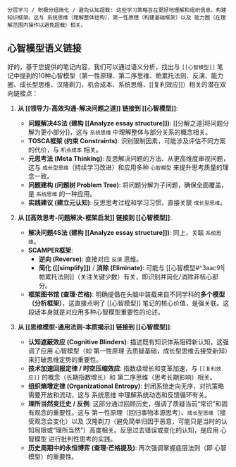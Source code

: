 
```ad-atom
分层学习 / 积极分组简化 / 避免认知超载: 这些学习策略旨在更好地理解和组织信息，构建知识框架。这与 系统思维（理解整体结构）、第一性原理（构建基础框架）以及 能力圈（在理解范围内操作以避免超载）相关。
```
## 心智模型语义链接
好的，基于您提供的笔记内容，我们可以通过语义分析，找出与 `[[心智模型]]` 笔记中提到的10种心智模型（第一性原理、第二序思维、帕累托法则、反演、能力圈、成长型思维、汉隆剃刀、机会成本、系统思维、[[复利效应]]）相关的潜在双向链接点：

1.  **从 [[领导力-高效沟通-解决问题之道]] 链接到 [[心智模型]]**:
    *   **问题解决4S法 (建构 [[Analyze essay structure]])**: [[分解之道|将问题分解为更小部分]]，这与 `系统思维` 中理解整体与部分关系的概念相关。
    *   **TOSCA框架 (约束 Constraints)**: 识别限制因素，可能涉及评估不同方案的代价，与 `机会成本` 相关。
    *   **元思考法 (Meta Thinking)**: 反思解决问题的方法、从更高维度审视问题，这与 `成长型思维`（持续学习改进）和应用多种 `心智模型` 来提升思考质量的理念一致。
    *   **问题建构 (问题树 Problem Tree)**: 将问题分解为子问题，确保全面覆盖，是 `系统思维` 的一种应用。
    *   **实践建议 (建立元认知)**: 反思思考过程和学习习惯，直接关联 `成长型思维`。

2.  **从 [[高效思考-问题解决-框架启发]] 链接到 [[心智模型]]**:
    *   **解决问题4S法 (建构 [[Analyze essay structure]])**: 同上，关联 `系统思维`。
    *   **SCAMPER框架**:
        *   **逆向 (Reverse)**: 直接对应 `反演` 思维。
        *   **简化 ([[simplify]])** / **消除 (Eliminate)**: 可能与 [[心智模型#^3aac91|帕累托法则]]（关注关键少数）有关，即识别并简化/消除非核心部分。
    *   **框架图书馆 (查理·芒格)**: 明确提倡在头脑中装载来自不同学科的**多个模型（分析框架）**，这直接点明了 [[心智模型]] 笔记的核心价值，是强关联。这段话本身就是对应用多种心智模型重要性的论述。

3.  **从 [[思维模型-通用法则-本质揭示]] 链接到 [[心智模型]]**:
    *   **认知遮蔽效应 (Cognitive Blinders)**: 描述既有知识体系阻碍新认知，这强调了应用 心智模型（如 第一性原理 去质疑基础，成长型思维去接受新知）来打破思维定势的重要性。
    *   **技术加速回报定律 / 时空压缩效应**: 指数级增长和变革加速，与 `[[复利效应]]` 的概念（长期指数增长）和 第二序思维（思考长期影响）相关。
    *   **组织熵增定律 (Organizational Entropy)**: 封闭系统走向无序，对抗策略需要开放和流动，这与 系统思维 中理解系统动态和反馈循环有关。
    *   **理所当然变迁史 / 反例**: 这部分通过回顾历史，强调了质疑当前“常识”和固有观念的重要性。这与 第一性原理（回归事物本源思考）、`成长型思维`（接受观念会变化）以及 汉隆剃刀（避免简单归因于恶意，可能只是当时的认知局限或“理所当然”）高度相关。反思过去错误或变化的认知，是应用 心智模型 进行批判性思考的实践。
    *   **历史周期中的永恒博弈 (查理·芒格提及)**: 再次强调掌握底层法则（即 心智模型）的重要性。




